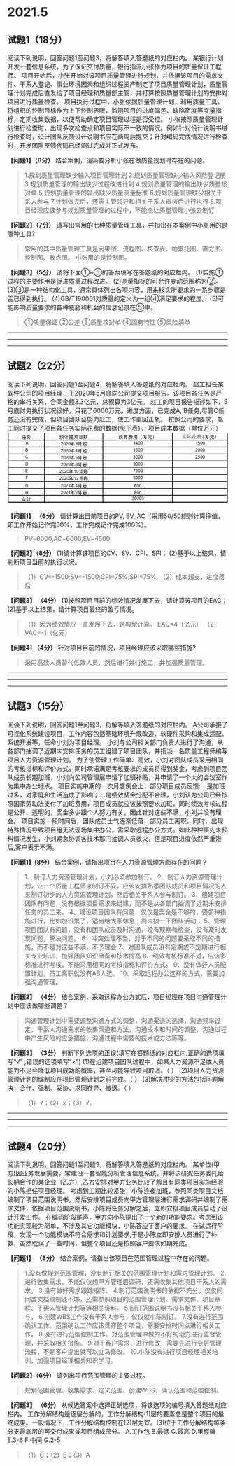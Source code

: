# 2021.5

## 试题1（18分）

阅读下列说明，回答问题1至问题3，将解答填入答题纸的对应栏内。
某银行计划开发一套信息系统，为了保证交付质量，银行指派小张作为项目的质量保证工程师。
项目开始后，小张开始对该项目质量管理进行规划，并依据该项目的需求文件、干系人登记、事业环境因素和组织过程资产制定了项目质量管理计划，质量管理计划完成后直发给了项目经理和质量部主管，并打算按照质量管理计划的安排对项目进行质量检查。
项目执行过程中，小张依据质量管理计划，利用质量工具，将组织的控制目标作为上下控制界限，监测项目的进度偏差、缺陷密度等度量指标，定期收集数据，以便帮助确定项目管理过程是否受控。
小张按照质量管理计划进行检查时，出现多次检查点和项目实际不一致的情况。例如针对设计说明书进行检查时，设计团队反馈设计说明书应在两周后提交；针对编码完成情况进行检查时，开发团队反馈代码已经测试完成并正式发布。

**【问题1】（6分）**
结合案例，请简要分析小张在做质量规划时存在的问题。
>1.规划质量管理缺少输入项目管理计划
2.规划质量管理缺少输入风险登记册
3.规划质量管理的输出缺少过程改进计划
4.规划质量管理的输出缺少质量核对单
5.规划质量管理的输出缺少质量测量标准
6.规划质量管理缺少相关干系人参与
7.计划做完后，还需主管领导和相关干系人审核后进行执行
8.项目经理应该参与规划质量管理的过程中，不能全让质量管理小张去制订

**【问题2】（7分）**
请写出常用的七种质量管理工具，并指出在本案例中小张用的是哪种工具?
>常用的其中质量管理工具是因果图、流程图、核查表、帕累托图、直方图、控制图、散点图。
小张用的是控制图。

**【问题3】（5分）**
请将下面①~⑤的答案填写在答题纸的对应栏内。
(1)实施①过程的主要作用是促进质量过程改进。
(2)测量指标的可允许变动范围称为②。
(3)③是一种结构化工具，通常具体列出各项内容，用来核实所要求的一系步骤是否已得到执行。
(4)GB/T190001对质量的定义为一组④满足要求的程度。
(5)可能影响质量要求的各种威胁和机会的信息记录在⑤中。
>①质量保证
②公差
③质量核对单
④固有特性
⑤风险清单

---
---
---

## 试题2（22分）

阅读下列说明，回答问题1至问题4，将解答填入答题纸的对应栏内。
赵工担任某软件公司的项目经理，于2020年5月底向公司提交项目报告。该项目各任务是严格的串行关系，合同金额3.3亿元，总预算为3亿元。
赵工的项目报告描述如下，5月底财务执行状况很好，只花了6000万元。进度方面，已完成A, B任务,尽管C任务还没有完成，但项目团队会努力赶工，使工作重回正轨。
按照公司的要求，赵工同时提交了项目各任务实际花费的数据(见下表)。
项目成本数据（单位万元）
![2021.5.1.png](res/2021.5.1.png)

**【问题1】 （6分）**
请计算出目前项目的PV, EV, AC（采用50/50规则计算挣值，即工作开始记作完50%，工作完成记作完成100%）。
>PV=6000,AC=6000,EV=4500

**【问题2】（8分）**
(1)请计算该项目的CV、SV、CPI、SPI；
(2)基于以上结果，请判断项目当前的执行状况。
>（1）CV=-1500;SV=-1500;CPI=75%;SPI=75%.
（2）成本超支，进度落后

**【问题3】 （4分）**
(1)按照项目目前的绩效情况发展下去，请计算该项目的EAC；
(2)基于以上结果，请计算项目最终的盈亏情况。
>（1）因为绩效情况一直发展下去，是典型计算。
EAC=4（亿元）
（2）VAC=-1（亿元）

**【问题4] （4分）**
针对项目目前的情况，项目经理应该采取哪些措施?
>采用高效人员替代低效人员，然后进行并行施工，并加强质量管理。

---
---
---

## 试题3（15分）

阅读下列说明，回答问题1至问题3，将解等填入答题纸的对应栏内。
A公司承接了可视化系统建设项目，工作内容包括基础环境升级改造、软硬件采购和集成适配、系统开发等，任命小刘为项目经理。
小刘与公司相关部门负责人进行了沟通，从各部门抽调了近期未安排任务的员工组建了项目团队，并指派一名质量工程师编写项目人力资源管理计划。
为了使管理工作简单、高效，小刘对团队成员采用相同的考核指标和评价方式，同时承诺满足考核要求的成员将得到奖金，考虑到项目团队成员长期加班，小刘向公司管理层申请了加班补贴，并申请了一个大的会议室作为集中办公地点。
项目实施中期的一次月度例会上，部分项目成员反馈:一是加班过多，对家庭和生活造成了影响；二是绩效奖金分配不合理，小刘认为公司已经按照国家劳动法支付了加班费用，项目成员就应该按照要求加班，同时绩效考核过程是公开、透明的，奖金多少跟个人努力有关，因此针对这些不满，小刘并没有理会。
项目实施一段时间后，团队成员士气逐渐低落，部分员工离职。同时，出现特殊情况导致项目组无法现场集中办公，需采取远程办公方式。如此种种事先未预料情况发生，小刘紧急协调各技术那门抽调人员救火，但是项目进度依然严重港后,客户表示不满。

**【问题1】(8分）**
结合案例，请指出项目在人力资源管理方面存在的问题？
>1、制订人力资源管理计划，小刘必须参加制订。
2、制订人力资源管理计划，让一个质量工程师来制订不妥，应该安排熟悉团队成员和项目情况的人来制订初步的人力资源管理计划，然后相关干系人参与制订。
3、组建项目团队有问题，没有根据项目需求来组建，而不是从各部门抽调了近期未安排任务的员工来。
4、建设项目团队有问题，仅仅是奖金是不够的，要多种措施进行，比如加班累了，适当给大家休息；周末搞一下团队活动；
5、管理项目团队有问题，没有和团队成员及时沟通，没有观察和检查，没有及时发现问题，解决问题。
6、冲突处理不当，对于不同的问题要采取不同的措施，而不是对这些不满，不予理会
7、对团队成员没有定期或不定期进行相关专业培训，加强团队知识储备和技术提高
8、绩效考核标准不对，应该多标准进行考核，不能采用相同的考核指标和评价方式。
9、没有做好人员配置计划，员工离职就没有AB人选。
10、采取远程办公这样的方式，需要加强沟通管理。

**【问题2】 （4分）**
结合案例，采取远程办公方式后，项目经理在项目沟通管理计划中应该做哪些调整？
>沟通管理计划中需要调整沟通方式的调整，沟通渠道的选择，沟通频率设定，干系人沟通需求的收集渠道和方法，沟通成本和时间的调整，沟通过程中产生风险的应急措施，沟通过程中需要的技术或方法等等。

**【问题3】 （3分）**
判断下列选项的正误(填写在答题纸的对应栏内,正确的选项填写“√” ,错误的选项填写“×")
(1)在组建项目团队过程中，如果人力资源不足或人员能力不足会降低项目成功的概率，甚至可能导致项目取消。（ ）
(2)项目人力资源管理计划的编制应在项目管理计划之前完成。（ ）
(3)解决冲突的方法包括问题解决，合作、强制、妥协、求同存异、撤退。（ ）
>（1）√；（2）×；（3）√。

---
---
---

## 试题4（20分）

阅读下列说明，回答问题1至问题3，将解答填入答题纸的对应栏内。
某单位(甲方)因业务发展需要，常建设一套智能分析管理信息系统，并将该研究任务委托给长期合作的某企业（乙方）,乙方安排对甲方业务比较了解且有同类项目实施经验的小陈担任项目经理。
考虑到工期比较紧张，小陈连夜加班，参照同类项目文档编制了项目范围说明书，然后安排项目成员向甲方管理层进行需求调研并编制了需求文件，依据项目范围说明书，小陈将任务分解之后，立即安排项目成员启动了设计开发工作。
在编码阶段尾声，甲方向小陈提出了一个新的功能要求。考虑到该功能实现较为简单，不涉及其它功能模块，小陈答应了客户的要求。
在试运行阶段，发现一个功能模块不符合需求和计划要求,于是小陈立即安排人员进行了补救，虽然耽误了一些时间，但整个项目还是按照客户要求如期完成。

**【问题1】 （8分）**
结合案例，请指出该项目在范围管理过程中存在的问题。
>1.没有做规划范围管理，没有制订相关的范围管理计划和需求管理计划。
2.进行收集需求，不能仅仅想甲方管理层调研，还需收集其他项目干系人的需求。
3.没有做好需求跟踪矩阵。
4.制订范围说明书的依据不充分，仅仅同同类文档编制还不够，还需参照项目的范围管理计划、需求文件、项目章程、干系人管理计划等等相关资料。
5.制订范围说明书没有相关干系人参与。
6.创建WBS工作没有干系人参与，仅仅就小陈制订。
7.没有进行范围确认工作。范围确认工作应该贯穿整个项目，需要安排时间点进行相关工作。
8.没有进行范围控制工作，对范围管理中做的不好的地方进行监督管理，并采取相关措施。
9.对于客户需求，进行修改，需要先进行变更管理流程，不是客户提出就可以立马修改。
10.小陈没有进行项目经理相关培训，加强项目经理相关知识学习。

**【问题2】（6分）**
请列出项目范围管理的主要过程。
>规划范围管理、收集需求、定义范围、创建WBS、确认范围和范围控制。

**【问题3】 （6分）**
从候选答案中选择正确选项，将该选项的编号填入答题纸对应栏内。
工作分解结构是逐层分解的，工作分解结构(1)层的要素总是整个项目的最终成果。一般情况下，工作分解结构控制在(2)层为宜。(3)位于工作分解结构每条分支最底层的可交付成果或项目组成部分。
A.工作包 B.最低 C.最高 D.里程碑
E.3-6 F.中间 G.2-5
>（1）C；（2）E；（3）A
